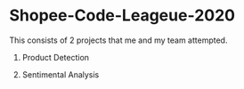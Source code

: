 # Shopee-Code-Leageue-2020
This consists of 2 projects that me and my team attempted.
1. Product Detection

2. Sentimental Analysis
